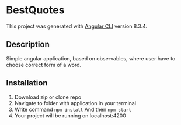 # BestQuotes

This project was generated with [Angular CLI](https://github.com/angular/angular-cli) version 8.3.4.

## Description

Simple angular application, based on observables, where user have to choose correct form of a word.

## Installation

1. Download zip or clone repo
2. Navigate to folder with application in your terminal
3. Write command
``` npm install ```
And then
``` npm start ```
4. Your project will be running on localhost:4200
